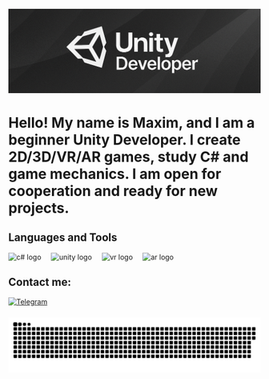 ![Header](https://github.com/destrosez/destrosez/blob/main/assets/banner.png)

# Hello! My name is Maxim, and I am a beginner Unity Developer. I create 2D/3D/VR/AR games, study C# and game mechanics. I am open for cooperation and ready for new projects.

## Languages and Tools

<div align="left">
  <img src="https://github.com/user-attachments/assets/bb1d963f-4cdb-4e56-93f6-41a4ce226b84" height="40" alt="с# logo"/>
  <img width="12"/>
  <img src="https://img.icons8.com/?size=100&id=39848&format=png&color=FFFFFF" height="40" alt="unity logo"/>
  <img width="12"/>
  <img src="https://github.com/user-attachments/assets/7730d212-1fee-45c8-a4d1-56e34a5e496c" height="40" alt="vr logo"/>
  <img width="12"/>
  <img src="https://img.icons8.com/?size=100&id=4vCBvplrPRUn&format=png&color=FFFFFF" height="40" alt="ar logo"/>
  <img width="12"/>
</div>

## Contact me:
[![Telegram](https://img.shields.io/badge/-Telegram-090909?style=for-the-badge&logo=telegram&logoColor=27A0D9)](https://t.me/zxcqwertyww)

###
<p align="center">
 <img width="600" src="assets/snake.svg" alt="snake"/>
</p>

###
